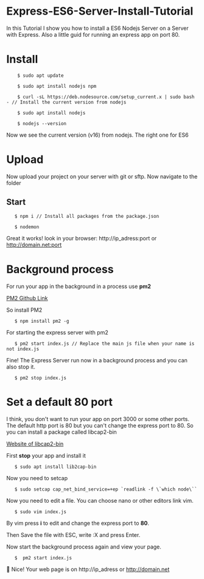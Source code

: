# Express-ES6-Server-Install-Tutorial

In this Tutorial I show you how to install a ES6 Nodejs Server on a
Server with Express. Also a little guid for running an express app on port 80. 

# Install

```shell
    $ sudo apt update
```

```shell
    $ sudo apt install nodejs npm
```

```shell
    $ curl -sL https://deb.nodesource.com/setup_current.x | sudo bash - // Install the current version from nodejs
```

```shell
    $ sudo apt install nodejs
```

```shell
    $ nodejs --version
```

Now we see the current version (v16) from nodejs. The right one for ES6

# Upload

Now upload your project on your server with git or sftp. Now navigate to the folder

## Start

```shell
   $ npm i // Install all packages from the package.json
```

```shell
   $ nodemon
```

Great it works! look in your browser: http://ip_adress:port or http://domain.net:port

# Background process

For run your app in the background in a process use **pm2**

[PM2 Github Link](https://github.com/Unitech/pm2)

So install PM2

```shell
   $ npm install pm2 -g
```

For starting the express server with pm2

```shell
   $ pm2 start index.js // Replace the main js file when your name is not index.js
```

Fine! The Express Server run now in a background process and you can also stop it.

```shell
   $ pm2 stop index.js
``` 

# Set a default 80 port

I think, you don't want to run your app on port 3000 or some other ports. The default http port is 80
but you can't change the express port to 80. So you can install a package called libcap2-bin

 [Website of libcap2-bin](https://packages.debian.org/de/sid/libcap2-bin)
 
 First **stop** your app and install it
 
```shell
   $ sudo apt install lib2cap-bin
```

Now you need to setcap 

```shell
   $ sudo setcap cap_net_bind_service=+ep `readlink -f \`which node\``
```

Now you need to edit a file. You can choose nano or other editors link vim.

```shell
   $ sudo vim index.js
```

By vim press **i** to edit and change the express port to **80**.

Then Save the file with ESC, write :X and press Enter.

Now start the background process again and view your page.

```shell
   $  pm2 start index.js
```

🎉 Nice! Your web page is on http://ip_adress or http://domain.net

